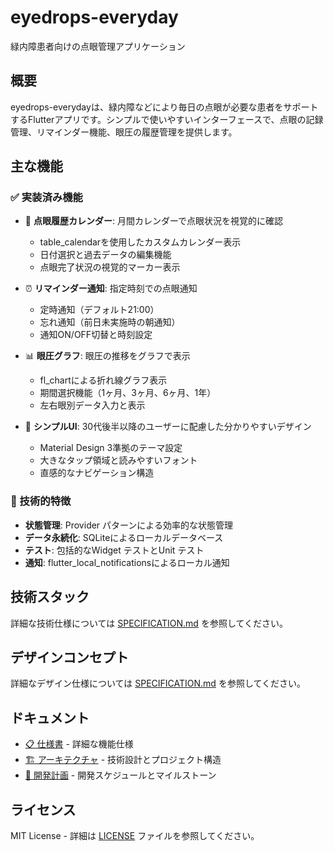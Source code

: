 # eyedrops-everyday

緑内障患者向けの点眼管理アプリケーション

## 概要

eyedrops-everydayは、緑内障などにより毎日の点眼が必要な患者をサポートするFlutterアプリです。シンプルで使いやすいインターフェースで、点眼の記録管理、リマインダー機能、眼圧の履歴管理を提供します。

## 主な機能

### ✅ 実装済み機能

- 📅 **点眼履歴カレンダー**: 月間カレンダーで点眼状況を視覚的に確認
  - table_calendarを使用したカスタムカレンダー表示
  - 日付選択と過去データの編集機能
  - 点眼完了状況の視覚的マーカー表示

- ⏰ **リマインダー通知**: 指定時刻での点眼通知
  - 定時通知（デフォルト21:00）
  - 忘れ通知（前日未実施時の朝通知）
  - 通知ON/OFF切替と時刻設定

- 📊 **眼圧グラフ**: 眼圧の推移をグラフで表示
  - fl_chartによる折れ線グラフ表示
  - 期間選択機能（1ヶ月、3ヶ月、6ヶ月、1年）
  - 左右眼別データ入力と表示

- 🎯 **シンプルUI**: 30代後半以降のユーザーに配慮した分かりやすいデザイン
  - Material Design 3準拠のテーマ設定
  - 大きなタップ領域と読みやすいフォント
  - 直感的なナビゲーション構造

### 🔧 技術的特徴

- **状態管理**: Provider パターンによる効率的な状態管理
- **データ永続化**: SQLiteによるローカルデータベース
- **テスト**: 包括的なWidget テストとUnit テスト
- **通知**: flutter_local_notificationsによるローカル通知

## 技術スタック

詳細な技術仕様については [SPECIFICATION.md](SPECIFICATION.md#技術仕様) を参照してください。

## デザインコンセプト

詳細なデザイン仕様については [SPECIFICATION.md](SPECIFICATION.md#デザイン仕様) を参照してください。

## ドキュメント

- [📋 仕様書](SPECIFICATION.md) - 詳細な機能仕様
- [🏗️ アーキテクチャ](ARCHITECTURE.md) - 技術設計とプロジェクト構造
- [📅 開発計画](DEVELOPMENT_PLAN.md) - 開発スケジュールとマイルストーン



## ライセンス

MIT License - 詳細は [LICENSE](LICENSE) ファイルを参照してください。
